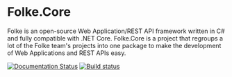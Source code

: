 # Folke.Core
Folke is an open-source Web Application/REST API framework written in C# and fully compatible with .NET Core. Folke.Core is a project that regroups a lot of the Folke team's projects into one package to make the development of Web Applications and REST APIs easy.

[![Documentation Status](https://readthedocs.org/projects/folkeelm/badge/?version=latest)](http://folkeelm.readthedocs.io/en/latest/?badge=latest) [![Build status](https://ci.appveyor.com/api/projects/status/ijgn1qxswgo93kea?svg=true)](https://ci.appveyor.com/project/acastaner/folke-core)